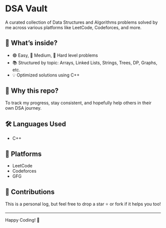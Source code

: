 # DSA Vault

A curated collection of Data Structures and Algorithms problems solved by me across various platforms like LeetCode, Codeforces, and more.

## 🧠 What’s inside?
- 🟢 Easy, 🔵 Medium, 🔴 Hard level problems
- 📚 Structured by topic: Arrays, Linked Lists, Strings, Trees, DP, Graphs, etc.
- 💡 Optimized solutions using C++

## 🚀 Why this repo?
To track my progress, stay consistent, and hopefully help others in their own DSA journey.

## 🛠️ Languages Used
- C++

## 📌 Platforms
- LeetCode
- Codeforces
- GFG

## 🤝 Contributions
This is a personal log, but feel free to drop a star ⭐ or fork if it helps you too!

---

Happy Coding! 🚀
